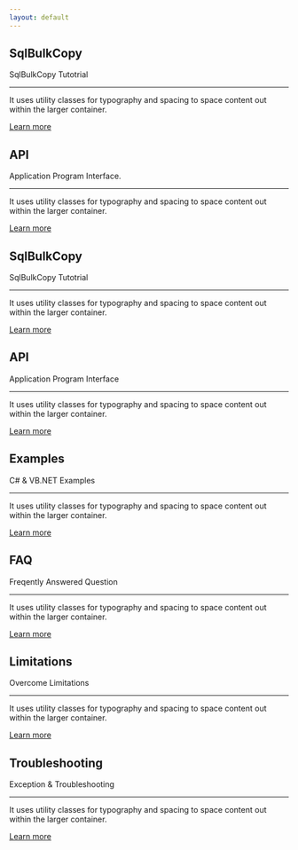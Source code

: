 ```yaml
---
layout: default
---
```


<div class="row">
	<div class="col-sm-4">
		<div class="jumbotron">
			<h2 class="display-3">SqlBulkCopy</h2>
			<p class="lead">SqlBulkCopy Tutotrial</p>
			<hr class="my-4">
			<p>It uses utility classes for typography and spacing to space content out within the larger container.</p>
			<p class="lead">
				<a class="btn btn-primary btn-lg" href="#" role="button">Learn more</a>
			</p>
		</div>
	</div>
	<div class="col-sm-4">
		<div class="jumbotron">
			<h2 class="display-3">API</h2>
			<p class="lead">Application Program Interface.</p>
			<hr class="my-4">
			<p>It uses utility classes for typography and spacing to space content out within the larger container.</p>
			<p class="lead">
				<a class="btn btn-primary btn-lg" href="#" role="button">Learn more</a>
			</p>
<div class="row">
	<div class="col-sm-4">
		<div class="jumbotron">
			<h2 class="display-5">SqlBulkCopy</h2>
			<p class="lead">SqlBulkCopy Tutotrial</p>
			<hr class="my-4">
			<p>It uses utility classes for typography and spacing to space content out within the larger container.</p>
			<p class="lead">
				<a class="btn btn-primary btn-lg" href="#" role="button">Learn more</a>
			</p>
		</div>
	</div>
	<div class="col-sm-4">
		<div class="jumbotron">
			<h2 class="display-5">API</h2>
			<p class="lead">Application Program Interface</p>
			<hr class="my-4">
			<p>It uses utility classes for typography and spacing to space content out within the larger container.</p>
			<p class="lead">
				<a class="btn btn-primary btn-lg" href="#" role="button">Learn more</a>
			</p>
		</div>
	</div>
	<div class="col-sm-4">
		<div class="jumbotron">
			<h2 class="display-5">Examples</h2>
			<p class="lead">C# & VB.NET Examples</p>
			<hr class="my-4">
			<p>It uses utility classes for typography and spacing to space content out within the larger container.</p>
			<p class="lead">
				<a class="btn btn-primary btn-lg" href="#" role="button">Learn more</a>
			</p>
		</div>
	</div>
</div>

<div class="row">
	<div class="col-sm-4">
		<div class="jumbotron">
			<h2 class="display-5">FAQ</h2>
			<p class="lead">Freqently Answered Question</p>
			<hr class="my-4">
			<p>It uses utility classes for typography and spacing to space content out within the larger container.</p>
			<p class="lead">
				<a class="btn btn-primary btn-lg" href="#" role="button">Learn more</a>
			</p>
		</div>
	</div>
	<div class="col-sm-4">
		<div class="jumbotron">
			<h2 class="display-5">Limitations</h2>
			<p class="lead">Overcome Limitations</p>
			<hr class="my-4">
			<p>It uses utility classes for typography and spacing to space content out within the larger container.</p>
			<p class="lead">
				<a class="btn btn-primary btn-lg" href="#" role="button">Learn more</a>
			</p>
		</div>
	</div>
	<div class="col-sm-4">
		<div class="jumbotron">
			<h2 class="display-5">Troubleshooting</h2>
			<p class="lead">Exception & Troubleshooting</p>
			<hr class="my-4">
			<p>It uses utility classes for typography and spacing to space content out within the larger container.</p>
			<p class="lead">
				<a class="btn btn-primary btn-lg" href="#" role="button">Learn more</a>
			</p>
		</div>
	</div>
</div>

